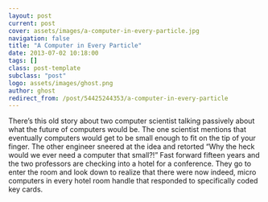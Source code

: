 ```yaml
---
layout: post
current: post
cover: assets/images/a-computer-in-every-particle.jpg
navigation: false
title: "A Computer in Every Particle"
date: 2013-07-02 10:18:00
tags: []
class: post-template
subclass: "post"
logo: assets/images/ghost.png
author: ghost
redirect_from: /post/54425244353/a-computer-in-every-particle
---
```


There’s this old story about two computer scientist talking passively about what the future of computers would be. The one scientist mentions that eventually computers would get to be small enough to fit on the tip of your finger. The other engineer sneered at the idea and retorted “Why the heck would we ever need a computer that small?!” Fast forward fifteen years and the two professors are checking into a hotel for a conference. They go to enter the room and look down to realize that there were now indeed, micro computers in every hotel room handle that responded to specifically coded key cards.
